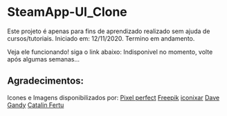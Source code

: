 # SteamApp-UI_Clone
 
 Este projeto é apenas para fins de aprendizado realizado sem ajuda de cursos/tutoriais.
 Iniciado em: 12/11/2020.
 Termino em andamento.

 Veja ele funcionando! siga o link abaixo:
 Indisponivel no momento, volte após algumas semanas...




## Agradecimentos:

Icones e Imagens disponibilizados por:
<a href="https://www.flaticon.com/br/autores/pixel-perfect" title="Pixel perfect">Pixel perfect</a>
<a href="https://www.flaticon.com/br/autores/freepik" title="Freepik">Freepik</a> 
<a href="https://www.flaticon.com/br/autores/iconixar" title="iconixar">iconixar</a>
<a href="https://www.flaticon.com/br/autores/dave-gandy" title="Dave Gandy">Dave Gandy</a>
<a href="https://www.flaticon.com/br/autores/catalin-fertu" title="Catalin Fertu">Catalin Fertu</a>
